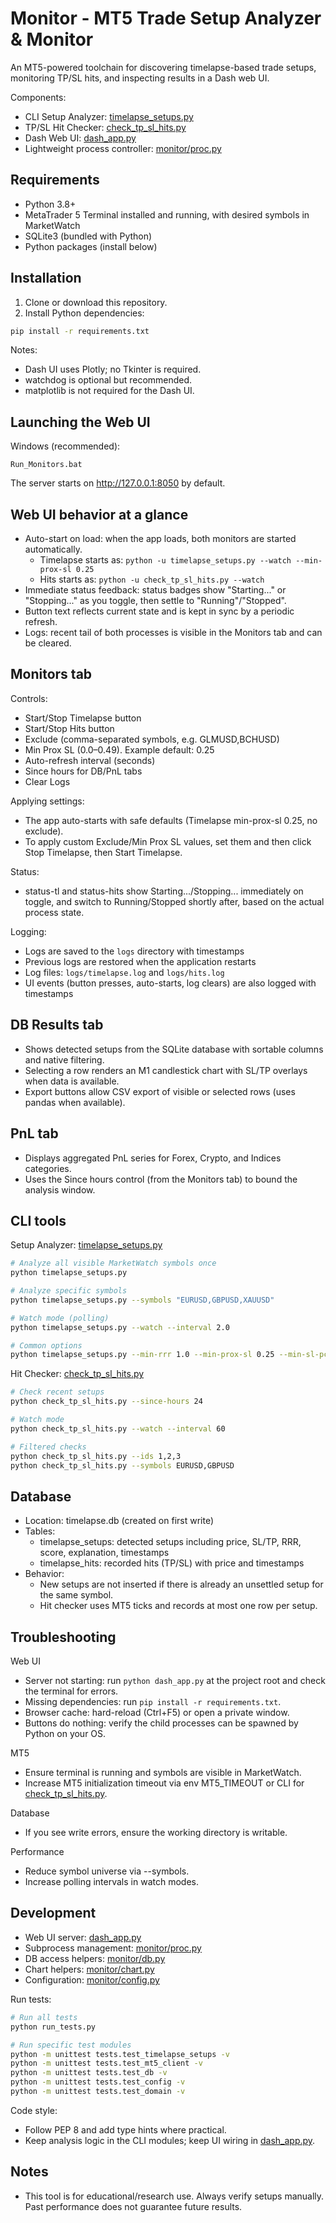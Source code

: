 # Monitor - MT5 Trade Setup Analyzer & Monitor

An MT5-powered toolchain for discovering timelapse-based trade setups, monitoring TP/SL hits, and inspecting results in a Dash web UI.

Components:
- CLI Setup Analyzer: [timelapse_setups.py](timelapse_setups.py)
- TP/SL Hit Checker: [check_tp_sl_hits.py](check_tp_sl_hits.py)
- Dash Web UI: [dash_app.py](dash_app.py)
- Lightweight process controller: [monitor/proc.py](monitor/proc.py)


## Requirements

- Python 3.8+
- MetaTrader 5 Terminal installed and running, with desired symbols in MarketWatch
- SQLite3 (bundled with Python)
- Python packages (install below)


## Installation

1) Clone or download this repository.
2) Install Python dependencies:

```bash
pip install -r requirements.txt
```

Notes:
- Dash UI uses Plotly; no Tkinter is required.
- watchdog is optional but recommended.
- matplotlib is not required for the Dash UI.


## Launching the Web UI

Windows (recommended):

```batch
Run_Monitors.bat
```

The server starts on http://127.0.0.1:8050 by default.


## Web UI behavior at a glance

- Auto-start on load: when the app loads, both monitors are started automatically.
  - Timelapse starts as: `python -u timelapse_setups.py --watch --min-prox-sl 0.25`
  - Hits starts as: `python -u check_tp_sl_hits.py --watch`
- Immediate status feedback: status badges show "Starting..." or "Stopping..." as you toggle, then settle to "Running"/"Stopped".
- Button text reflects current state and is kept in sync by a periodic refresh.
- Logs: recent tail of both processes is visible in the Monitors tab and can be cleared.


## Monitors tab

Controls:
- Start/Stop Timelapse button
- Start/Stop Hits button
- Exclude (comma-separated symbols, e.g. GLMUSD,BCHUSD)
- Min Prox SL (0.0–0.49). Example default: 0.25
- Auto-refresh interval (seconds)
- Since hours for DB/PnL tabs
- Clear Logs

Applying settings:
- The app auto-starts with safe defaults (Timelapse min-prox-sl 0.25, no exclude).
- To apply custom Exclude/Min Prox SL values, set them and then click Stop Timelapse, then Start Timelapse.

Status:
- status-tl and status-hits show Starting.../Stopping... immediately on toggle, and switch to Running/Stopped shortly after, based on the actual process state.

Logging:
- Logs are saved to the `logs` directory with timestamps
- Previous logs are restored when the application restarts
- Log files: `logs/timelapse.log` and `logs/hits.log`
- UI events (button presses, auto-starts, log clears) are also logged with timestamps


## DB Results tab

- Shows detected setups from the SQLite database with sortable columns and native filtering.
- Selecting a row renders an M1 candlestick chart with SL/TP overlays when data is available.
- Export buttons allow CSV export of visible or selected rows (uses pandas when available).


## PnL tab

- Displays aggregated PnL series for Forex, Crypto, and Indices categories.
- Uses the Since hours control (from the Monitors tab) to bound the analysis window.


## CLI tools

Setup Analyzer: [timelapse_setups.py](timelapse_setups.py)

```bash
# Analyze all visible MarketWatch symbols once
python timelapse_setups.py

# Analyze specific symbols
python timelapse_setups.py --symbols "EURUSD,GBPUSD,XAUUSD"

# Watch mode (polling)
python timelapse_setups.py --watch --interval 2.0

# Common options
python timelapse_setups.py --min-rrr 1.0 --min-prox-sl 0.25 --min-sl-pct 0.0 --exclude "GLMUSD,BCHUSD" --debug
```

Hit Checker: [check_tp_sl_hits.py](check_tp_sl_hits.py)

```bash
# Check recent setups
python check_tp_sl_hits.py --since-hours 24

# Watch mode
python check_tp_sl_hits.py --watch --interval 60

# Filtered checks
python check_tp_sl_hits.py --ids 1,2,3
python check_tp_sl_hits.py --symbols EURUSD,GBPUSD
```


## Database

- Location: timelapse.db (created on first write)
- Tables:
  - timelapse_setups: detected setups including price, SL/TP, RRR, score, explanation, timestamps
  - timelapse_hits: recorded hits (TP/SL) with price and timestamps
- Behavior:
  - New setups are not inserted if there is already an unsettled setup for the same symbol.
  - Hit checker uses MT5 ticks and records at most one row per setup.


## Troubleshooting

Web UI
- Server not starting: run `python dash_app.py` at the project root and check the terminal for errors.
- Missing dependencies: run `pip install -r requirements.txt`.
- Browser cache: hard-reload (Ctrl+F5) or open a private window.
- Buttons do nothing: verify the child processes can be spawned by Python on your OS.

MT5
- Ensure terminal is running and symbols are visible in MarketWatch.
- Increase MT5 initialization timeout via env MT5_TIMEOUT or CLI for [check_tp_sl_hits.py](check_tp_sl_hits.py).

Database
- If you see write errors, ensure the working directory is writable.

Performance
- Reduce symbol universe via --symbols.
- Increase polling intervals in watch modes.


## Development

- Web UI server: [dash_app.py](dash_app.py)
- Subprocess management: [monitor/proc.py](monitor/proc.py)
- DB access helpers: [monitor/db.py](monitor/db.py)
- Chart helpers: [monitor/chart.py](monitor/chart.py)
- Configuration: [monitor/config.py](monitor/config.py)

Run tests:

```bash
# Run all tests
python run_tests.py

# Run specific test modules
python -m unittest tests.test_timelapse_setups -v
python -m unittest tests.test_mt5_client -v
python -m unittest tests.test_db -v
python -m unittest tests.test_config -v
python -m unittest tests.test_domain -v
```

Code style:
- Follow PEP 8 and add type hints where practical.
- Keep analysis logic in the CLI modules; keep UI wiring in [dash_app.py](dash_app.py).


## Notes

- This tool is for educational/research use. Always verify setups manually. Past performance does not guarantee future results.
